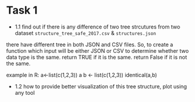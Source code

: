 # Task 1

- 1.1 find out if there is any difference of two tree strcutures from two dataset `structure_tree_safe_2017.csv` & `structures.json`

there have different tree in both JSON and CSV files.
So, to create a function which input will be either JSON or CSV to determine whether two data type is the same.
return TRUE if it is the same.
return False if it is not the same.

example in R:
a<-list(c(1,2,3))
a
b <- list(c(1,2,3))
identical(a,b) 

- 1.2 how to provide better visualization of this tree structure, plot using any tool



